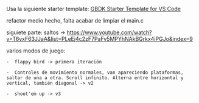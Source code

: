 Usa la siguiente starter template: [GBDK Starter Template for VS Code](https://github.com/RednibCoding/GBDK-Starter-Template-for-VS-Code)

refactor medio hecho, falta acabar de limpiar el main.c

siguiete parte: saltos -> https://www.youtube.com/watch?v=T6vxF63JJaA&list=PLeEj4c2zF7PaFv5MPYhNAkBGrkx4iPGJo&index=9

varios modos de juego:

    -  flappy bird -> primera iteración

    -  Controles de movimiento normales, van apareciendo plataformas, saltar de una a otra. Scroll infinito. Alterna entre horizontal y vertical, también diagonal -> v2

    -  shoot'em up -> v3
